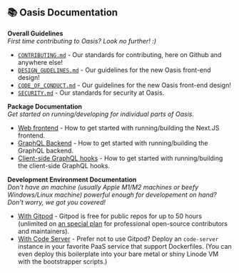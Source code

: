 ## 📚 Oasis Documentation

**Overall Guidelines**
<br>_First time contributing to Oasis? Look no further! :)_

- [`CONTRIBUTING.md`](guidelines/CONTRIBUTING.md) - Our standards for contributing, here on Github and anywhere else!
- [`DESIGN_GUDELINES.md`](guidelines/DESIGN_GUIDELINES.md) - Our guidelines for the new Oasis front-end design!
- [`CODE_OF_CONDUCT.md`](guidelines/CODE_OF_CONDUCT.md) - Our guidelines for the new Oasis front-end design!
- [`SECURITY.md`](guidelines/SECURITY.md) - Our standards for security at Oasis.

**Package Documentation**
<br>_Get started on running/developing for individual parts of Oasis._

- [Web frontend](packages/WEB.md) - How to get started with running/building the Next.JS frontend.
- [GraphQL Backend](packages/API.md) - How to get started with running/building the GraphQL backend.
- [Client-side GraphQL hooks](packages/CLIENT_GQL.md) - How to get started with running/building the client-side GraphQL hooks.

**Development Environment Documentation**
<br>_Don't have an machine (usually Apple M1/M2 machines or beefy Windows/Linux machine) powerful enough for developement on hand? Don't worry, we got you covered!_

- [With Gitpod](dev-env/gitpod.md) - Gitpod is free for public repos for up to 50 hours (unlimited on [an special plan](https://www.gitpod.io/docs/professional-open-source) for professional open-source contributors and maintainers).
- [With Code Server](dev-env/code-server.md) - Prefer not to use Gitpod? Deploy an `code-server` instance in your favorite PaaS service that support Dockerfiles. (You can even deploy this boilerplate into your bare metal or shiny Linode VM with the bootstrapper scripts.)
